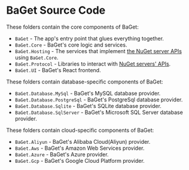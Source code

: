 # BaGet Source Code

These folders contain the core components of BaGet:

* `BaGet` - The app's entry point that glues everything together.
* `BaGet.Core` - BaGet's core logic and services.
* `BaGet.Hosting` - The services that implement [the NuGet server APIs](https://docs.microsoft.com/en-us/nuget/api/overview) using `BaGet.Core`.
* `BaGet.Protocol` - Libraries to interact with [NuGet servers' APIs](https://docs.microsoft.com/en-us/nuget/api/overview).
* `BaGet.UI` - BaGet's React frontend.

These folders contain database-specific components of BaGet:

* `BaGet.Database.MySql` - BaGet's MySQL database provider.
* `BaGet.Database.PostgreSql` - BaGet's PostgreSql database provider.
* `BaGet.Database.Sqlite` - BaGet's SQLite database provider.
* `BaGet.Database.SqlServer` - BaGet's Microsoft SQL Server database provider.

These folders contain cloud-specific components of BaGet:

* `BaGet.Aliyun` - BaGet's Alibaba Cloud(Aliyun) provider.
* `BaGet.Aws` - BaGet's Amazon Web Services provider.
* `BaGet.Azure` - BaGet's Azure provider.
* `BaGet.Gcp` - BaGet's Google Cloud Platform provider.

